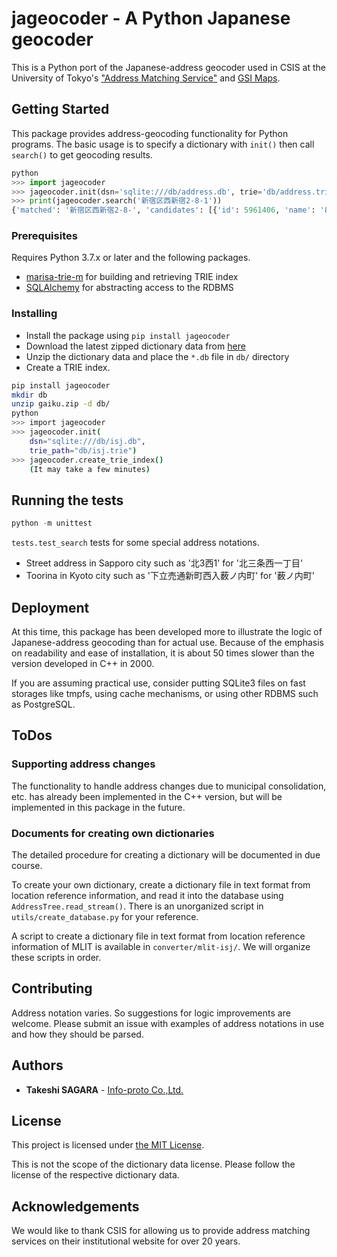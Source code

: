 # jageocoder - A Python Japanese geocoder

This is a Python port of the Japanese-address geocoder used in CSIS at the University of Tokyo's ["Address Matching Service"](https://newspat.csis.u-tokyo.ac.jp/geocode/modules/addmatch/index.php?content_id=1) and [GSI Maps](https://maps.gsi.go.jp/).

## Getting Started

This package provides address-geocoding functionality for Python programs. The basic usage is to specify a dictionary with `init()` then call `search()` to get geocoding results.

```python
python
>>> import jageocoder
>>> jageocoder.init(dsn='sqlite:///db/address.db', trie='db/address.trie')
>>> print(jageocoder.search('新宿区西新宿2-8-1'))
{'matched': '新宿区西新宿2-8-', 'candidates': [{'id': 5961406, 'name': '8番', 'x': 139.691778, 'y': 35.689627, 'level': 7, 'note': None, 'fullname': ['東京都', '新宿区', '西新宿', '二丁目', '8番']}]}
```

### Prerequisites

Requires Python 3.7.x or later and the following packages.

- [marisa-trie-m](https://pypi.org/project/marisa-trie-m/)
    for building and retrieving TRIE index
- [SQLAlchemy](https://pypi.org/project/SQLAlchemy/)
    for abstracting access to the RDBMS

### Installing

- Install the package using `pip install jageocoder`
- Download the latest zipped dictionary data from [here](https://www.info-proto.com/jageocoder/#data)
- Unzip the dictionary data and place the `*.db` file in `db/` directory
- Create a TRIE index.

```sh
pip install jageocoder
mkdir db
unzip gaiku.zip -d db/
python
>>> import jageocoder
>>> jageocoder.init(
	dsn="sqlite:///db/isj.db",
	trie_path="db/isj.trie")
>>> jageocoder.create_trie_index()
    (It may take a few minutes)
```

## Running the tests

```python
python -m unittest
``` 

`tests.test_search` tests for some special address notations.

- Street address in Sapporo city such as '北3西1' for '北三条西一丁目'
- Toorina in Kyoto city such as '下立売通新町西入薮ノ内町' for '薮ノ内町'


## Deployment

At this time, this package has been developed more to illustrate the logic of Japanese-address geocoding than for actual use. Because of the emphasis on readability and ease of installation, it is about 50 times slower than the version developed in C++ in 2000.

If you are assuming practical use, consider putting SQLite3 files on fast storages like tmpfs, using cache mechanisms, or using other RDBMS such as PostgreSQL.

## ToDos

### Supporting address changes

The functionality to handle address changes due to municipal consolidation, etc. has already been implemented in the C++ version, but will be implemented in this package in the future.

### Documents for creating own dictionaries

The detailed procedure for creating a dictionary will be documented in due course.

To create your own dictionary, create a dictionary file in text format from location reference information, and read it into the database using `AddressTree.read_stream()`. There is an unorganized script in `utils/create_database.py` for your reference.

A script to create a dictionary file in text format from location reference information of MLIT is available in `converter/mlit-isj/`. We will organize these scripts in order.

## Contributing

Address notation varies. So suggestions for logic improvements are welcome. Please submit an issue with examples of address notations in use and how they should be parsed.

## Authors

* **Takeshi SAGARA** - [Info-proto Co.,Ltd.](https://www.info-proto.com/)

## License

This project is licensed under [the MIT License](https://opensource.org/licenses/mit-license.php).

This is not the scope of the dictionary data license. Please follow the license of the respective dictionary data.

## Acknowledgements

We would like to thank CSIS for allowing us to provide address matching services on their institutional website for over 20 years.
